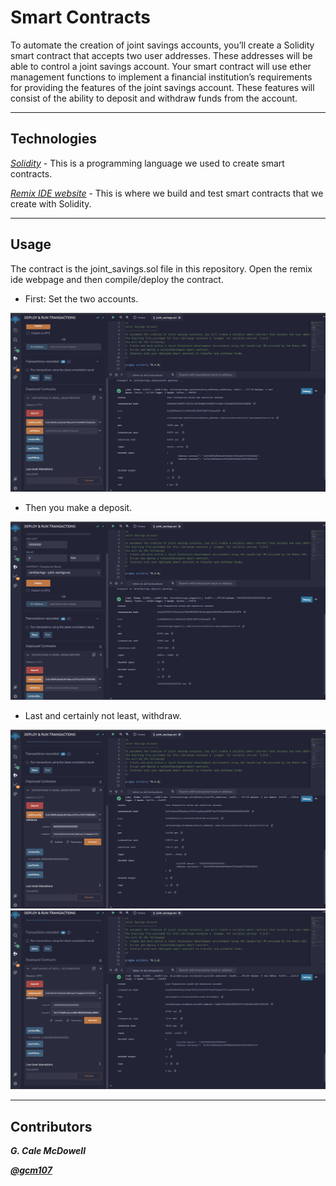 # Smart Contracts

To automate the creation of joint savings accounts, you’ll create a Solidity smart contract that accepts two user addresses. These addresses will be able to control a joint savings account. Your smart contract will use ether management functions to implement a financial institution’s requirements for providing the features of the joint savings account. These features will consist of the ability to deposit and withdraw funds from the account.

---

## Technologies

_[Solidity](https://soliditylang.org/)_ - This is a programming language we used to create smart contracts.


_[Remix IDE website](https://remix.ethereum.org/)_ - This is where we build and test smart contracts that we create with Solidity.

---

## Usage 

The contract is the joint_savings.sol file in this repository. Open the remix ide webpage and then compile/deploy the contract.


* First: Set the two accounts.

![setAccounts](Execution_Results/setAccounts.png)

* Then you make a deposit.
  
![deposit](Execution_Results/deposit_1_ETH_as_Wei.png)

* Last and certainly not least, withdraw.
  
![withdraw_5_ETH](Execution_Results/withdraw_5_ETH.png)
![withdraw_10_ETH](Execution_Results/withdraw_10_ETH.png)

---





## Contributors

<b> _G. Cale McDowell_

_[@gcm107](https://github.com/gcm107)_


